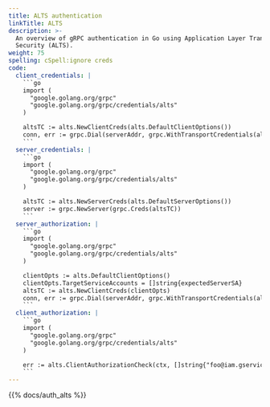```yaml
---
title: ALTS authentication
linkTitle: ALTS
description: >-
  An overview of gRPC authentication in Go using Application Layer Transport
  Security (ALTS).
weight: 75
spelling: cSpell:ignore creds
code:
  client_credentials: |
    ```go
    import (
      "google.golang.org/grpc"
      "google.golang.org/grpc/credentials/alts"
    )

    altsTC := alts.NewClientCreds(alts.DefaultClientOptions())
    conn, err := grpc.Dial(serverAddr, grpc.WithTransportCredentials(altsTC))
    ```
  server_credentials: |
    ```go
    import (
      "google.golang.org/grpc"
      "google.golang.org/grpc/credentials/alts"
    )

    altsTC := alts.NewServerCreds(alts.DefaultServerOptions())
    server := grpc.NewServer(grpc.Creds(altsTC))
    ```
  server_authorization: |
    ```go
    import (
      "google.golang.org/grpc"
      "google.golang.org/grpc/credentials/alts"
    )

    clientOpts := alts.DefaultClientOptions()
    clientOpts.TargetServiceAccounts = []string{expectedServerSA}
    altsTC := alts.NewClientCreds(clientOpts)
    conn, err := grpc.Dial(serverAddr, grpc.WithTransportCredentials(altsTC))
    ```
  client_authorization: |
    ```go
    import (
      "google.golang.org/grpc"
      "google.golang.org/grpc/credentials/alts"
    )

    err := alts.ClientAuthorizationCheck(ctx, []string{"foo@iam.gserviceaccount.com"})
    ```
---
```


{{% docs/auth_alts %}}
